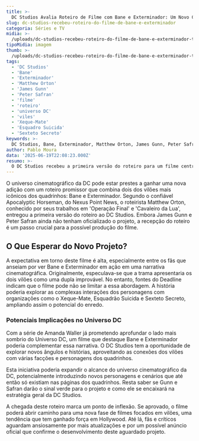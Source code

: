 ```yaml
---
title: >-
  DC Studios Avalia Roteiro de Filme com Bane e Exterminador: Um Novo Capítulo no Universo DC?
slug: dc-studios-recebeu-roteiro-do-filme-de-bane-e-exterminador
categoria: Séries e TV
midia: >-
  /uploads/dc-studios-recebeu-roteiro-do-filme-de-bane-e-exterminador-thumb.jpg
tipoMidia: imagem
thumb: >-
  /uploads/dc-studios-recebeu-roteiro-do-filme-de-bane-e-exterminador-thumb.jpg
tags:
  - 'DC Studios'
  - 'Bane'
  - 'Exterminador'
  - 'Matthew Orton'
  - 'James Gunn'
  - 'Peter Safran'
  - 'filme'
  - 'roteiro'
  - 'universo DC'
  - 'viles'
  - 'Xeque-Mate'
  - 'Esquadro Suicida'
  - 'Sexteto Secreto'
keywords: >-
  DC Studios, Bane, Exterminador, Matthew Orton, James Gunn, Peter Safran, filme, roteiro, universo DC, vilões, Xeque-Mate, Esquadrão Suicida, Sexteto Secreto
author: Pablo Moura
data: '2025-06-19T22:08:23.000Z'
resumo: >-
  O DC Studios recebeu a primeira versão do roteiro para um filme centrado em Bane e Exterminador, mas nenhuma confirmação oficial foi dada sobre o projeto. Essa trama pode trazer os vilões como protagonistas ou explorar suas ligações com outras equipes icônicas do universo DC.
---
```


O universo cinematográfico da DC pode estar prestes a ganhar uma nova adição com um roteiro promissor que combina dois dos vilões mais icônicos dos quadrinhos: Bane e Exterminador. Segundo o confiável Apocalyptic Horseman, do Nexus Point News, o roteirista Matthew Orton, conhecido por seus trabalhos em 'Operação Final' e 'Cavaleiro da Lua', entregou a primeira versão do roteiro ao DC Studios. Embora James Gunn e Peter Safran ainda não tenham oficializado o projeto, a recepção do roteiro é um passo crucial para a possível produção do filme.

## O Que Esperar do Novo Projeto?

A expectativa em torno deste filme é alta, especialmente entre os fãs que anseiam por ver Bane e Exterminador em ação em uma narrativa cinematográfica. Originalmente, especulava-se que a trama apresentaria os dois vilões como uma dupla improvável. No entanto, fontes do Deadline indicam que o filme pode não se limitar a essa abordagem. A história poderia explorar as complexas interações dos personagens com organizações como o Xeque-Mate, Esquadrão Suicida e Sexteto Secreto, ampliando assim o potencial do enredo.

### Potenciais Implicações no Universo DC

Com a série de Amanda Waller já prometendo aprofundar o lado mais sombrio do Universo DC, um filme que destaque Bane e Exterminador poderia complementar essa narrativa. O DC Studios tem a oportunidade de explorar novos ângulos e histórias, aproveitando as conexões dos vilões com várias facções e personagens dos quadrinhos.

Esta iniciativa poderia expandir o alcance do universo cinematográfico da DC, potencialmente introduzindo novos personagens e cenários que até então só existiam nas páginas dos quadrinhos. Resta saber se Gunn e Safran darão o sinal verde para o projeto e como ele se encaixará na estratégia geral da DC Studios.

A chegada deste roteiro marca um ponto de inflexão. Se aprovado, o filme poderá abrir caminho para uma nova fase de filmes focados em vilões, uma tendência que tem ganhado força em Hollywood. Até lá, fãs e críticos aguardam ansiosamente por mais atualizações e por um possível anúncio oficial que confirme o desenvolvimento deste aguardado projeto.